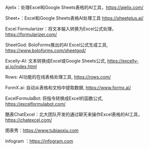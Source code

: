 Ajelix：处理Excel和Google Sheets表格的AI工具，https://ajelix.com/

Sheet+：Excel和Google Sheets表格AI处理工具 https://sheetplus.ai/

Excel Formularizer：将文本输入转换为Excel公式处理，https://formularizer.com/

SheetGod: BoloForms推出的AI Excel公式生成工具, https://www.boloforms.com/sheetgod/

Excelly-AI: 文本转换成Excel或Google Sheets公式, https://excelly-ai.io/index.html

Rows: AI功能的在线表格处理工具, https://rows.com/

FormX.ai: 自动从表格和文档中提取数据,  https://www.formx.ai/

ExcelFormulaBot: 将指令转换成Excel的函数公式, https://excelformulabot.com/

酷表ChatExcel：北大团队开发的通过聊天来操作Excel表格的AI工具，https://chatexcel.com/

图表秀：https://www.tubiaoxiu.com

Infogram ：https://infogram.com